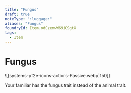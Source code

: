 ```yaml
---
title: "Fungus"
draft: true
noteType: ":luggage:"
aliases: "Fungus"
foundryId: Item.odCzemwW69iCSgtX
tags:
  - Item
---
```


# Fungus
![[systems-pf2e-icons-actions-Passive.webp|150]]

Your familiar has the fungus trait instead of the animal trait.
